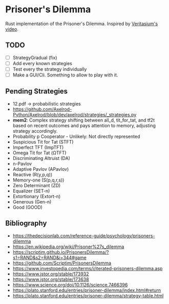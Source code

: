 # Prisoner's Dilemma

Rust implementation of the Prisoner's Dilemma.
Inspired by [Veritasium's video](https://www.youtube.com/watch?v=mScpHTIi-kM).


## TODO

- [ ] StrategyGradual (fix)
- [ ] Add every known strategies
- [ ] Test every the strategy individually
- [ ] Make a GUI/Cli. Something to allow to play with it.

## Pending Strategies

- 12.pdf -> probabilistic strategies
- https://github.com/Axelrod-Python/Axelrod/blob/dev/axelrod/strategies/_strategies.py
- **mem2**: Complex strategy shifting between all_d, tit_for_tat, and tf2t based on recent outcomes and pays attention to memory, adjusting strategy accordingly.
- Probability p Cooperator - Unlikely: Not directly represented
- Suspicious Tit for Tat (STFT)
- Imperfect TFT (ImpTFT)
- Omega Tit for Tat (ΩTFT)
- Discriminating Altruist (DA)
- n-Pavlov
- Adaptive Pavlov (APavlov)
- Reactive (R(y,p,q))
- Memory-one (S(p,q,r,s))
- Zero Determinant (ZD)
- Equalizer (SET-n)
- Extortionary (Extort-n)
- Generous (Gen-n)
- Good (GOOD)


## Bibliography

- https://thedecisionlab.com/reference-guide/psychology/prisoners-dilemma
- https://en.wikipedia.org/wiki/Prisoner%27s_dilemma
- https://scriptim.github.io/PrisonersDilemma/?s1=RAND&s2=RAND&i=344#game
- https://github.com/Scriptim/PrisonersDilemma
- https://www.investopedia.com/terms/i/iterated-prisoners-dilemma.asp
- https://www.jstor.org/stable/173932
- https://www.jstor.org/stable/173638
- https://www.science.org/doi/10.1126/science.7466396
- https://plato.stanford.edu/entries/prisoner-dilemma/index.html#return
- https://plato.stanford.edu/entries/prisoner-dilemma/strategy-table.html
